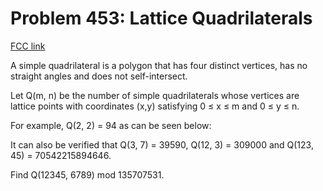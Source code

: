 # Problem 453: Lattice Quadrilaterals

[FCC link](https://www.freecodecamp.org/learn/coding-interview-prep/project-euler/problem-453-lattice-quadrilaterals)

A simple quadrilateral is a polygon that has four distinct vertices, has no
straight angles and does not self-intersect.

Let Q(m, n) be the number of simple quadrilaterals whose vertices are lattice
points with coordinates (x,y) satisfying 0 ≤ x ≤ m and 0 ≤ y ≤ n.

For example, Q(2, 2) = 94 as can be seen below:

It can also be verified that Q(3, 7) = 39590, Q(12, 3) = 309000 and Q(123, 45)
= 70542215894646.

Find Q(12345, 6789) mod 135707531.
